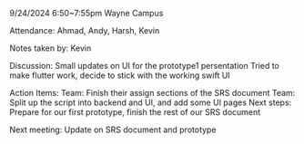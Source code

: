 9/24/2024 6:50~7:55pm Wayne Campus

Attendance: Ahmad, Andy, Harsh, Kevin

Notes taken by: Kevin

Discussion:
Small updates on UI for the prototype1 persentation
Tried to make flutter work, decide to stick with the working swift UI

Action Items:
Team: Finish their assign sections of the SRS document
Team: Split up the script into backend and UI, and add some UI pages
Next steps:
Prepare for our first prototype, finish the rest of our SRS document

Next meeting:
Update on SRS document and prototype
